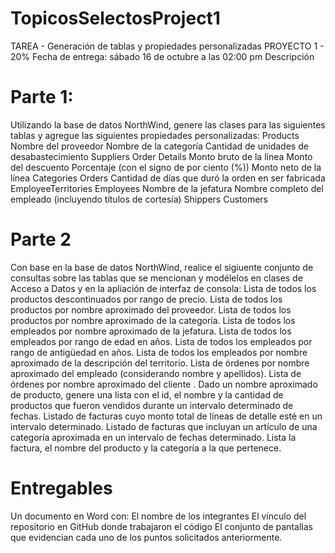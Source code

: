 # TopicosSelectosProject1

TAREA - Generación de tablas y propiedades personalizadas
PROYECTO 1 - 20%
Fecha de entrega:  sábado 16 de octubre a las 02:00 pm
Descripción

# Parte 1:  

Utilizando la base de datos NorthWind, genere las clases para las siguientes tablas y agregue las siguientes propiedades personalizadas:
Products
Nombre del proveedor
Nombre de la categoría
Cantidad de unidades de desabastecimiento
Suppliers
Order Details
Monto bruto de la línea
Monto del descuento
Porcentaje (con el signo de por ciento (%))
Monto neto de la línea
Categories
Orders
Cantidad de días que duró la orden en ser fabricada
EmployeeTerritories
Employees
Nombre de la jefatura
Nombre completo del empleado (incluyendo títulos de cortesía)
Shippers
Customers

# Parte 2

Con base en la base de datos NorthWind, realice el sigiuente conjunto de consultas sobre las tablas que se mencionan  y modélelos en clases de Acceso a Datos y en la apliación de interfaz de consola:
Lista de todos los productos descontinuados por rango de precio.
Lista de todos los productos por nombre aproximado del proveedor.
Lista de todos los productos por nombre aproximado de la categoría.
Lista de todos los empleados por nombre aproximado de la jefatura.
Lista de todos los empleados por rango de edad en años.
Lista de todos los empleados por rango de antigüedad en años.
Lista de todos los empleados por nombre aproximado de la descripción del territorio.
Lista de órdenes por nombre aproximado del empleado (considerando nombre y apellidos).
Lista de órdenes por nombre aproximado del cliente .
Dado un nombre aproximado de producto, genere una lista con el id, el nombre y la cantidad de productos que fueron vendidos durante un intervalo determinado de fechas.
Listado de facturas cuyo monto total de líneas de detalle esté en un intervalo determinado.
Listado de facturas que incluyan un artículo de una categoría aproximada en un intervalo de fechas determinado.  Lista la factura, el nombre del producto y la categoría a la que pertenece.

# Entregables
Un documento en Word con:
El nombre de los integrantes
El vínculo del repositorio en GitHub donde trabajaron el código
El conjunto de pantallas que evidencian cada uno de los puntos solicitados anteriormente.
